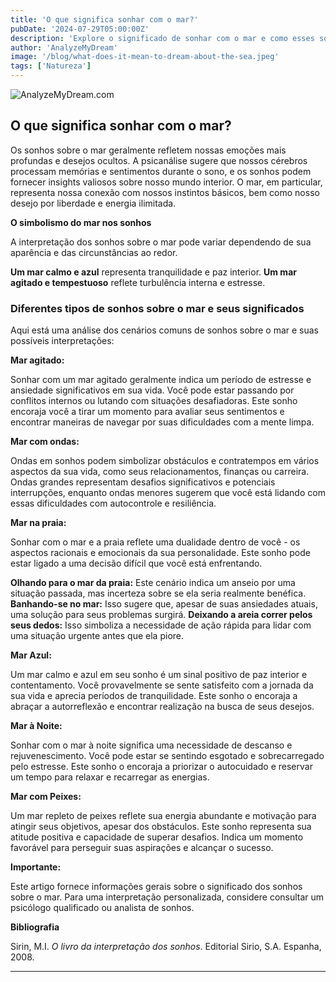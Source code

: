 ```yaml
---
title: 'O que significa sonhar com o mar?'
pubDate: '2024-07-29T05:00:00Z'
description: 'Explore o significado de sonhar com o mar e como esses sonhos podem refletir suas emoções e estado interior. Descubra o que representam o mar agitado, o mar azul e outros cenários.'
author: 'AnalyzeMyDream'
image: '/blog/what-does-it-mean-to-dream-about-the-sea.jpeg'
tags: ['Natureza']
---
```


![AnalyzeMyDream.com](/blog/what-does-it-mean-to-dream-about-the-sea.jpeg)

## O que significa sonhar com o mar?

Os sonhos sobre o mar geralmente refletem nossas emoções mais profundas e desejos ocultos. A psicanálise sugere que nossos cérebros processam memórias e sentimentos durante o sono, e os sonhos podem fornecer insights valiosos sobre nosso mundo interior. O mar, em particular, representa nossa conexão com nossos instintos básicos, bem como nosso desejo por liberdade e energia ilimitada.

**O simbolismo do mar nos sonhos**

A interpretação dos sonhos sobre o mar pode variar dependendo de sua aparência e das circunstâncias ao redor. 

**Um mar calmo e azul** representa tranquilidade e paz interior.
**Um mar agitado e tempestuoso** reflete turbulência interna e estresse.

### Diferentes tipos de sonhos sobre o mar e seus significados

Aqui está uma análise dos cenários comuns de sonhos sobre o mar e suas possíveis interpretações:

**Mar agitado:**

Sonhar com um mar agitado geralmente indica um período de estresse e ansiedade significativos em sua vida. Você pode estar passando por conflitos internos ou lutando com situações desafiadoras. Este sonho encoraja você a tirar um momento para avaliar seus sentimentos e encontrar maneiras de navegar por suas dificuldades com a mente limpa.

**Mar com ondas:**

Ondas em sonhos podem simbolizar obstáculos e contratempos em vários aspectos da sua vida, como seus relacionamentos, finanças ou carreira. Ondas grandes representam desafios significativos e potenciais interrupções, enquanto ondas menores sugerem que você está lidando com essas dificuldades com autocontrole e resiliência.

**Mar na praia:**

Sonhar com o mar e a praia reflete uma dualidade dentro de você - os aspectos racionais e emocionais da sua personalidade. Este sonho pode estar ligado a uma decisão difícil que você está enfrentando. 

**Olhando para o mar da praia:** Este cenário indica um anseio por uma situação passada, mas incerteza sobre se ela seria realmente benéfica. 
**Banhando-se no mar:** Isso sugere que, apesar de suas ansiedades atuais, uma solução para seus problemas surgirá.
**Deixando a areia correr pelos seus dedos:** Isso simboliza a necessidade de ação rápida para lidar com uma situação urgente antes que ela piore.

**Mar Azul:**

Um mar calmo e azul em seu sonho é um sinal positivo de paz interior e contentamento. Você provavelmente se sente satisfeito com a jornada da sua vida e aprecia períodos de tranquilidade. Este sonho o encoraja a abraçar a autorreflexão e encontrar realização na busca de seus desejos.

**Mar à Noite:**

Sonhar com o mar à noite significa uma necessidade de descanso e rejuvenescimento. Você pode estar se sentindo esgotado e sobrecarregado pelo estresse. Este sonho o encoraja a priorizar o autocuidado e reservar um tempo para relaxar e recarregar as energias. 

**Mar com Peixes:**

Um mar repleto de peixes reflete sua energia abundante e motivação para atingir seus objetivos, apesar dos obstáculos. Este sonho representa sua atitude positiva e capacidade de superar desafios. Indica um momento favorável para perseguir suas aspirações e alcançar o sucesso. 

**Importante:**

Este artigo fornece informações gerais sobre o significado dos sonhos sobre o mar. Para uma interpretação personalizada, considere consultar um psicólogo qualificado ou analista de sonhos.

**Bibliografia**

Sirin, M.I. *O livro da interpretação dos sonhos*. Editorial Sirio, S.A. Espanha, 2008.

---